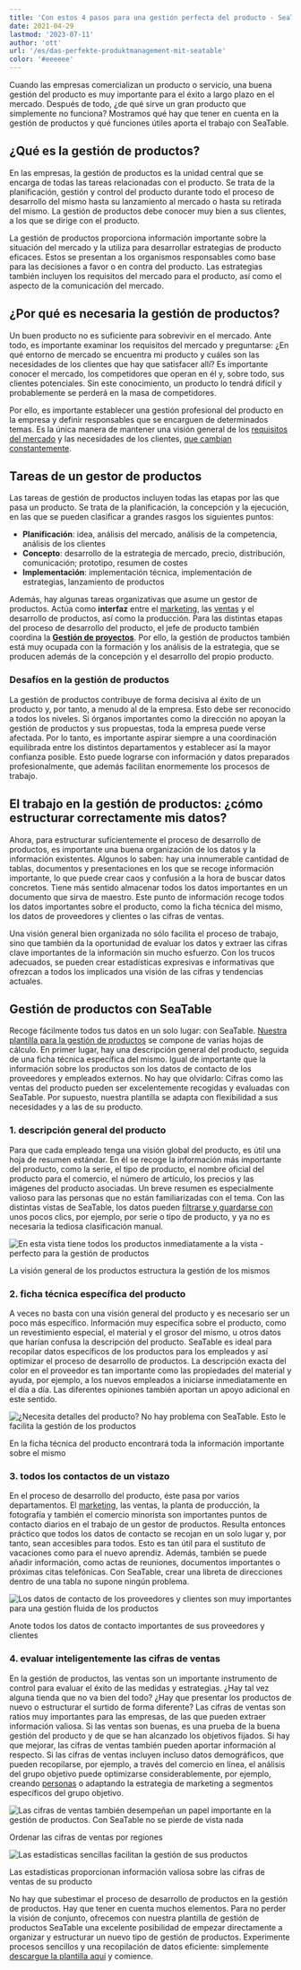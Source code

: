 ```yaml
---
title: 'Con estos 4 pasos para una gestión perfecta del producto - SeaTable'
date: 2021-04-29
lastmod: '2023-07-11'
author: 'ott'
url: '/es/das-perfekte-produktmanagement-mit-seatable'
color: '#eeeeee'
---
```


Cuando las empresas comercializan un producto o servicio, una buena gestión del producto es muy importante para el éxito a largo plazo en el mercado. Después de todo, ¿de qué sirve un gran producto que simplemente no funciona? Mostramos qué hay que tener en cuenta en la gestión de productos y qué funciones útiles aporta el trabajo con SeaTable.

## ¿Qué es la gestión de productos?

En las empresas, la gestión de productos es la unidad central que se encarga de todas las tareas relacionadas con el producto. Se trata de la planificación, gestión y control del producto durante todo el proceso de desarrollo del mismo hasta su lanzamiento al mercado o hasta su retirada del mismo. La gestión de productos debe conocer muy bien a sus clientes, a los que se dirige con el producto.

La gestión de productos proporciona información importante sobre la situación del mercado y la utiliza para desarrollar estrategias de producto eficaces. Estos se presentan a los organismos responsables como base para las decisiones a favor o en contra del producto. Las estrategias también incluyen los requisitos del mercado para el producto, así como el aspecto de la comunicación del mercado.

## ¿Por qué es necesaria la gestión de productos?

Un buen producto no es suficiente para sobrevivir en el mercado. Ante todo, es importante examinar los requisitos del mercado y preguntarse: ¿En qué entorno de mercado se encuentra mi producto y cuáles son las necesidades de los clientes que hay que satisfacer allí? Es importante conocer el mercado, los competidores que operan en él y, sobre todo, sus clientes potenciales. Sin este conocimiento, un producto lo tendrá difícil y probablemente se perderá en la masa de competidores.

Por ello, es importante establecer una gestión profesional del producto en la empresa y definir responsables que se encarguen de determinados temas. Es la única manera de mantener una visión general de los [requisitos del mercado](https://www.reckliesmp.de/veraenderungen-im-markt/) y las necesidades de los clientes, [que cambian constantemente](https://www.reckliesmp.de/veraenderungen-im-markt/).

## Tareas de un gestor de productos

Las tareas de gestión de productos incluyen todas las etapas por las que pasa un producto. Se trata de la planificación, la concepción y la ejecución, en las que se pueden clasificar a grandes rasgos los siguientes puntos:

- **Planificación**: idea, análisis del mercado, análisis de la competencia, análisis de los clientes
- **Concepto**: desarrollo de la estrategia de mercado, precio, distribución, comunicación; prototipo, resumen de costes
- **Implementación**: implementación técnica, implementación de estrategias, lanzamiento de productos

Además, hay algunas tareas organizativas que asume un gestor de productos. Actúa como **interfaz** entre el [marketing](https://seatable.io/es/marketing/), las [ventas](https://seatable.io/es/vertrieb/) y el desarrollo de productos, así como la producción. Para las distintas etapas del proceso de desarrollo del producto, el jefe de producto también coordina la **[Gestión de proyectos](https://seatable.io/es/projektmanagement/)**. Por ello, la gestión de productos también está muy ocupada con la formación y los análisis de la estrategia, que se producen además de la concepción y el desarrollo del propio producto.

### Desafíos en la gestión de productos

La gestión de productos contribuye de forma decisiva al éxito de un producto y, por tanto, a menudo al de la empresa. Esto debe ser reconocido a todos los niveles. Si órganos importantes como la dirección no apoyan la gestión de productos y sus propuestas, toda la empresa puede verse afectada. Por lo tanto, es importante aspirar siempre a una coordinación equilibrada entre los distintos departamentos y establecer así la mayor confianza posible. Esto puede lograrse con información y datos preparados profesionalmente, que además facilitan enormemente los procesos de trabajo.

## El trabajo en la gestión de productos: ¿cómo estructurar correctamente mis datos?

Ahora, para estructurar suficientemente el proceso de desarrollo de productos, es importante una buena organización de los datos y la información existentes. Algunos lo saben: hay una innumerable cantidad de tablas, documentos y presentaciones en los que se recoge información importante, lo que puede crear caos y confusión a la hora de buscar datos concretos. Tiene más sentido almacenar todos los datos importantes en un documento que sirva de maestro. Este punto de información recoge todos los datos importantes sobre el producto, como la ficha técnica del mismo, los datos de proveedores y clientes o las cifras de ventas.

Una visión general bien organizada no sólo facilita el proceso de trabajo, sino que también da la oportunidad de evaluar los datos y extraer las cifras clave importantes de la información sin mucho esfuerzo. Con los trucos adecuados, se pueden crear estadísticas expresivas e informativas que ofrezcan a todos los implicados una visión de las cifras y tendencias actuales.

## Gestión de productos con SeaTable

Recoge fácilmente todos tus datos en un solo lugar: con SeaTable. [Nuestra plantilla para la gestión de productos](https://seatable.io/es/vorlage/mo8j3bg_qqkig0v-xx2fmq/) se compone de varias hojas de cálculo. En primer lugar, hay una descripción general del producto, seguida de una ficha técnica específica del mismo. Igual de importante que la información sobre los productos son los datos de contacto de los proveedores y empleados externos. No hay que olvidarlo: Cifras como las ventas del producto pueden ser excelentemente recogidas y evaluadas con SeaTable. Por supuesto, nuestra plantilla se adapta con flexibilidad a sus necesidades y a las de su producto.

### 1\. descripción general del producto

Para que cada empleado tenga una visión global del producto, es útil una hoja de resumen estándar. En él se recoge la información más importante del producto, como la serie, el tipo de producto, el nombre oficial del producto para el comercio, el número de artículo, los precios y las imágenes del producto asociadas. Un breve resumen es especialmente valioso para las personas que no están familiarizadas con el tema. Con las distintas vistas de SeaTable, los datos pueden [filtrarse y guardarse con](https://seatable.io/es/docs/handbuch/seatable-nutzen/gruppierung-sortierung-filter/) unos pocos clics, por ejemplo, por serie o tipo de producto, y ya no es necesaria la tediosa clasificación manual.

![En esta vista tiene todos los productos inmediatamente a la vista - perfecto para la gestión de productos](images/Range-View_2.jpg)

La visión general de los productos estructura la gestión de los mismos

### 2\. ficha técnica específica del producto

A veces no basta con una visión general del producto y es necesario ser un poco más específico. Información muy específica sobre el producto, como un revestimiento especial, el material y el grosor del mismo, u otros datos que harían confusa la descripción del producto. SeaTable es ideal para recopilar datos específicos de los productos para los empleados y así optimizar el proceso de desarrollo de productos. La descripción exacta del color en el proveedor es tan importante como las propiedades del material y ayuda, por ejemplo, a los nuevos empleados a iniciarse inmediatamente en el día a día. Las diferentes opiniones también aportan un apoyo adicional en este sentido.

![¿Necesita detalles del producto? No hay problema con SeaTable. Esto le facilita la gestión de los productos](images/Product-Data_1.jpg)

En la ficha técnica del producto encontrará toda la información importante sobre el mismo

### 3\. todos los contactos de un vistazo

En el proceso de desarrollo del producto, éste pasa por varios departamentos. El [marketing](https://seatable.io/es/marketing/), las ventas, la planta de producción, la fotografía y también el comercio minorista son importantes puntos de contacto diarios en el trabajo de un gestor de productos. Resulta entonces práctico que todos los datos de contacto se recojan en un solo lugar y, por tanto, sean accesibles para todos. Esto es tan útil para el sustituto de vacaciones como para el nuevo aprendiz. Además, también se puede añadir información, como actas de reuniones, documentos importantes o próximas citas telefónicas. Con SeaTable, crear una libreta de direcciones dentro de una tabla no supone ningún problema.

![Los datos de contacto de los proveedores y clientes son muy importantes para una gestión fluida de los productos](images/Suppliers-and-Contacts.jpg)

Anote todos los datos de contacto importantes de sus proveedores y clientes

### 4\. evaluar inteligentemente las cifras de ventas

En la gestión de productos, las ventas son un importante instrumento de control para evaluar el éxito de las medidas y estrategias. ¿Hay tal vez alguna tienda que no va bien del todo? ¿Hay que presentar los productos de nuevo o estructurar el surtido de forma diferente? Las cifras de ventas son ratios muy importantes para las empresas, de las que pueden extraer información valiosa. Si las ventas son buenas, es una prueba de la buena gestión del producto y de que se han alcanzado los objetivos fijados. Si hay que mejorar, las cifras de ventas también pueden aportar información al respecto. Si las cifras de ventas incluyen incluso datos demográficos, que pueden recopilarse, por ejemplo, a través del comercio en línea, el análisis del grupo objetivo puede optimizarse considerablemente, por ejemplo, creando [personas](https://www.reachx.de/6-punkte-anleitung-zur-erstellung-individueller-personas/) o adaptando la estrategia de marketing a segmentos específicos del grupo objetivo.

![Las cifras de ventas también desempeñan un papel importante en la gestión de productos. Con SeaTable no se pierde de vista nada](images/Sales_1.jpg)

Ordenar las cifras de ventas por regiones

![Las estadísticas sencillas facilitan la gestión de sus productos](images/Statistics-1.jpg)

Las estadísticas proporcionan información valiosa sobre las cifras de ventas de su producto

No hay que subestimar el proceso de desarrollo de productos en la gestión de productos. Hay que tener en cuenta muchos elementos. Para no perder la visión de conjunto, ofrecemos con nuestra plantilla de gestión de productos SeaTable una excelente posibilidad de empezar directamente a organizar y estructurar un nuevo tipo de gestión de productos. Experimente procesos sencillos y una recopilación de datos eficiente: simplemente [descargue la plantilla aquí](https://seatable.io/es/vorlage/mo8j3bg_qqkig0v-xx2fmq/) y comience.
